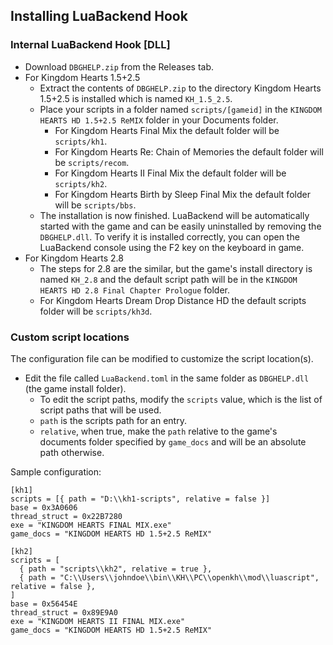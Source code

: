 ## Installing LuaBackend Hook

### Internal LuaBackend Hook [DLL]
- Download ``DBGHELP.zip`` from the Releases tab.
- For Kingdom Hearts 1.5+2.5
  - Extract the contents of ``DBGHELP.zip`` to the directory Kingdom Hearts 1.5+2.5 is installed which is named `KH_1.5_2.5`.
  - Place your scripts in a folder named `scripts/[gameid]` in the `KINGDOM HEARTS HD 1.5+2.5 ReMIX` folder in your Documents folder.
      - For Kingdom Hearts Final Mix the default folder will be `scripts/kh1`.
      - For Kingdom Hearts Re: Chain of Memories the default folder will be `scripts/recom`.
      - For Kingdom Hearts II Final Mix the default folder will be `scripts/kh2`.
      - For Kingdom Hearts Birth by Sleep Final Mix the default folder will be `scripts/bbs`.
  - The installation is now finished. LuaBackend will be automatically started with the game and can be easily uninstalled
  by removing the ``DBGHELP.dll``. To verify it is installed correctly, you can open the LuaBackend console using
  the F2 key on the keyboard in game.
- For Kingdom Hearts 2.8
  - The steps for 2.8 are the similar, but the game's install directory is named `KH_2.8` and the default script path
  will be in the `KINGDOM HEARTS HD 2.8 Final Chapter Prologue` folder.
  - For Kingdom Hearts Dream Drop Distance HD the default scripts folder will be `scripts/kh3d`.

### Custom script locations

The configuration file can be modified to customize the script location(s).

- Edit the file called `LuaBackend.toml` in the same folder as `DBGHELP.dll` (the game install folder).
  - To edit the script paths, modify the `scripts` value, which is the list of script paths that will be used.
  - `path` is the scripts path for an entry.
  - `relative`, when true, make the `path` relative to the game's documents folder specified
  by `game_docs` and will be an absolute path otherwise.

Sample configuration:

```
[kh1]
scripts = [{ path = "D:\\kh1-scripts", relative = false }]
base = 0x3A0606
thread_struct = 0x22B7280
exe = "KINGDOM HEARTS FINAL MIX.exe"
game_docs = "KINGDOM HEARTS HD 1.5+2.5 ReMIX"

[kh2]
scripts = [
  { path = "scripts\\kh2", relative = true },
  { path = "C:\\Users\\johndoe\\bin\\KH\\PC\\openkh\\mod\\luascript", relative = false },
]
base = 0x56454E
thread_struct = 0x89E9A0
exe = "KINGDOM HEARTS II FINAL MIX.exe"
game_docs = "KINGDOM HEARTS HD 1.5+2.5 ReMIX"
```
